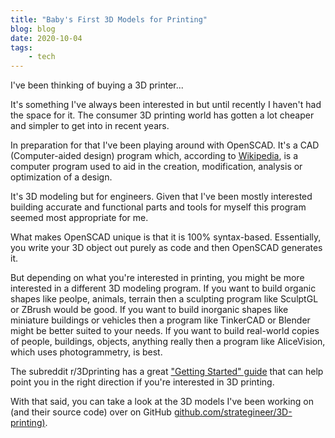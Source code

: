 ```yaml
---
title: "Baby's First 3D Models for Printing"
blog: blog
date: 2020-10-04
tags:
    - tech
---
```

I've been thinking of buying a 3D printer...

It's something I've always been interested in but until recently I haven't had the space for it. The consumer 3D printing world has gotten a lot cheaper and simpler to get into in recent years.

In preparation for that I've been playing around with OpenSCAD. It's a CAD (Computer-aided design) program which, according to [Wikipedia](https://en.wikipedia.org/wiki/Computer-aided_design), is a computer program used to aid in the creation, modification, analysis or optimization of a design.

It's 3D modeling but for engineers. Given that I've been mostly interested building accurate and functional parts and tools for myself this program seemed most appropriate for me.

What makes OpenSCAD unique is that it is 100% syntax-based. Essentially, you write your 3D object out purely as code and then OpenSCAD generates it.

But depending on what you're interested in printing, you might be more interested in a different 3D modeling program. If you want to build organic shapes like peolpe, animals, terrain then a sculpting program like SculptGL or ZBrush would be good. If you want to build inorganic shapes like miniature buildings or vehicles then a program like TinkerCAD or Blender might be better suited to your needs. If you want to build real-world copies of people, buildings, objects, anything really then a program like AliceVision, which uses photogrammetry, is best.


The subreddit r/3Dprinting has a great ["Getting Started" guide](https://www.reddit.com/r/3Dprinting/wiki/gettingstarted) that can help point you in the right direction if you're interested in 3D printing.

With that said, you can take a look at the 3D models I've been working on (and their source code) over on GitHub [github.com/strategineer/3D-printing)](https://github.com/strategineer/3D-printing).
